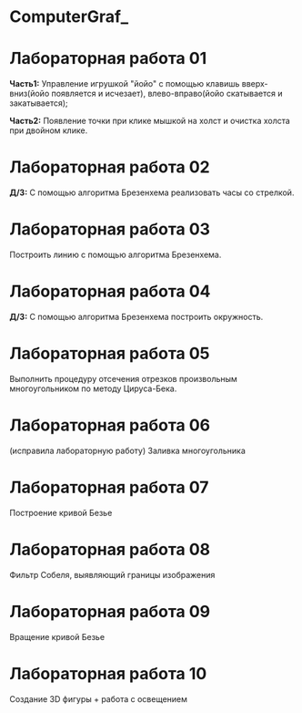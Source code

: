 # ComputerGraf_
# Лабораторная работа 01
**Часть1:** Управление игрушкой "йойо" с помощью клавишь вверх-вниз(йойо появляется и исчезает), влево-вправо(йойо скатывается и закатывается);

**Часть2:** Появление точки при клике мышкой на холст и очистка холста при двойном клике. 

# Лабораторная работа 02
**Д/З:** С помощью алгоритма Брезенхема реализовать часы со стрелкой.

# Лабораторная работа 03
Построить линию с помощью алгоритма Брезенхема.

# Лабораторная работа 04
**Д/З:** С помощью алгоритма Брезенхема построить окружность.

# Лабораторная работа 05
Выполнить процедуру отсечения отрезков произвольным многоугольником по методу Цируса-Бека.

# Лабораторная работа 06
(исправила лабораторную работу)
Заливка многоугольника

# Лабораторная работа 07
Построение кривой Безье

# Лабораторная работа 08
Фильтр Собеля, выявляющий границы изображения

# Лабораторная работа 09
Вращение кривой Безье

# Лабораторная работа 10
Создание 3D фигуры + работа с освещением
